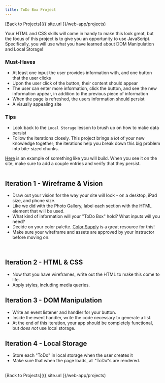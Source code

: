 ```yaml
---
title: ToDo Box Project
---
```


[Back to Projects]({{ site.url }}/web-app/projects)

Your HTML and CSS skills will come in handy to make this look great, but the focus of this project is to give you an opportunity to use JavaScript. Specifically, you will use what you have learned about DOM Manipulation and Local Storage!

### Must-Haves

- At least one input the user provides information with, and one button that the user clicks
- Upon the user click of the button, their content should appear
- The user can enter more information, click the button, and see the new information appear, in addition to the previous piece of information
- When the page is refreshed, the users information should persist
- A visually appealing site

### Tips

- Look back to the `Local Storage` lesson to brush up on how to make data persist
- Follow the iterations closely. This project brings a _lot_ of your new knowledge together; the iterations help you break down this big problem into bite-sized chunks.

[Here]() is an example of something like you will build. When you see it on the site, make sure to add a couple entries and verify that they persist.

<img class="medium" src="">

## Iteration 1 - Wireframe & Vision

- Draw out your vision for the way your site will look - on a desktop, iPad size, and phone size.
- Like we did with the Photo Gallery, label each section with the HTML element that will be used.
- What kind of information will your "ToDo Box" hold? What inputs will you need?
- Decide on your color palette. [Color Supply](https://colorsupplyyy.com/app) is a great resource for this!
- Make sure your wireframe and assets are approved by your instructor before moving on.
<br>

## Iteration 2 - HTML & CSS

- Now that you have wireframes, write out the HTML to make this come to life.
- Apply styles, including media queries.

## Iteration 3 - DOM Manipulation

- Write an event listener and handler for your button.
- Inside the event handler, write the code necessary to generate a list.
- At the end of this iteration, your app should be completely functional, but _does not_ use local storage.

## Iteration 4 - Local Storage

- Store each "ToDo" in local storage when the user creates it
- Make sure that when the page loads, all "ToDo"s are rendered.

<br>
[Back to Projects]({{ site.url }}/web-app/projects)

